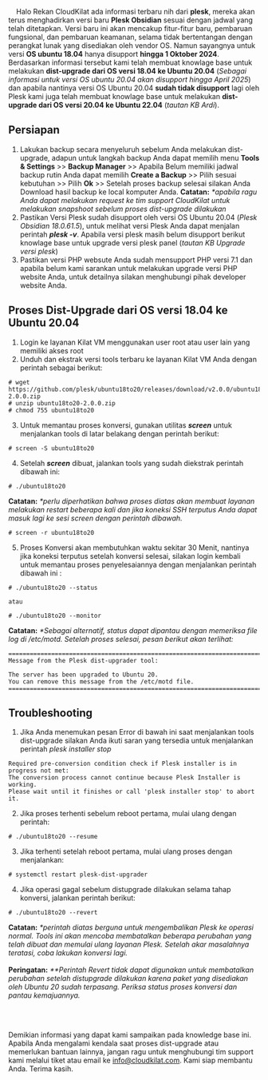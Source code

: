 &nbsp; &nbsp; Halo Rekan CloudKilat ada informasi terbaru nih dari **plesk**, mereka akan terus menghadirkan versi baru **Plesk Obsidian** sesuai dengan jadwal yang telah ditetapkan. Versi baru ini akan mencakup fitur-fitur baru, pembaruan fungsional, dan pembaruan keamanan, selama tidak bertentangan dengan perangkat lunak yang disediakan oleh vendor OS. Namun sayangnya untuk versi **OS ubuntu 18.04** hanya disupport **hingga 1 Oktober 2024**. Berdasarkan informasi tersebut kami telah membuat knowlage base untuk melakukan **dist-upgrade dari OS versi 18.04 ke Ubuntu 20.04** (_Sebagai informasi untuk versi OS ubuntu 20.04 akan disupport hingga April 2025_) dan apabila nantinya versi OS Ubuntu 20.04 **sudah tidak disupport** lagi oleh Plesk kami juga telah membuat knowlage base untuk melakukan **dist-upgrade dari OS versi 20.04 ke Ubuntu 22.04** (_tautan KB Ardi_).

## Persiapan
1. Lakukan backup secara menyeluruh sebelum Anda melakukan dist-upgrade, adapun untuk langkah backup Anda dapat memilih menu **Tools & Settings** >> **Backup Manager** >> Apabila Belum memiliki jadwal backup rutin Anda dapat memilih **Create a Backup** >> Pilih sesuai kebutuhan >> Pilih **Ok** >> Setelah proses backup selesai silakan Anda Download hasil backup ke local komputer Anda.
**Catatan:** _*apabila ragu Anda dapat melakukan request ke tim support CloudKilat untuk melakukan snapshoot sebelum proses dist-upgrade dilakukan_
2. Pastikan Versi Plesk sudah disupport oleh versi OS Ubuntu 20.04 (_Plesk Obsidian 18.0.61.5_), untuk melihat versi Plesk Anda dapat menjalan perintah **_plesk -v_**. Apabila versi plesk masih belum disupport berikut knowlage base untuk upgrade versi plesk panel (_tautan KB Upgrade versi plesk_)
3. Pastikan versi PHP websute Anda sudah mensupport PHP versi 7.1 dan apabila belum kami sarankan untuk melakukan upgrade versi PHP website Anda, untuk detailnya silakan menghubungi pihak developer website Anda.

## Proses Dist-Upgrade dari OS versi 18.04 ke Ubuntu 20.04
1. Login ke layanan Kilat VM menggunakan user root atau user lain yang memiliki akses root
2. Unduh dan ekstrak versi tools terbaru ke layanan Kilat VM Anda dengan perintah sebagai berikut:
```
# wget https://github.com/plesk/ubuntu18to20/releases/download/v2.0.0/ubuntu18to20-2.0.0.zip
# unzip ubuntu18to20-2.0.0.zip
# chmod 755 ubuntu18to20
```

3. Untuk memantau proses konversi, gunakan utilitas **_screen_** untuk menjalankan tools di latar belakang dengan perintah berikut:

```
# screen -S ubuntu18to20
```

4. Setelah **_screen_** dibuat, jalankan tools yang sudah diekstrak perintah dibawah ini:

```
# ./ubuntu18to20
```
**Catatan:** _*perlu diperhatikan bahwa proses diatas akan membuat layanan melakukan restart beberapa kali dan jika koneksi SSH terputus Anda dapat masuk lagi ke sesi screen dengan perintah dibawah._

```
# screen -r ubuntu18to20
```

5. Proses Konversi akan membutuhkan waktu sekitar 30 Menit, nantinya jika koneksi terputus setelah konversi selesai, silakan login kembali untuk memantau proses penyelesaiannya dengan menjalankan perintah dibawah ini :
```
# ./ubuntu18to20 --status

atau

# ./ubuntu18to20 --monitor
```
**Catatan:** _*Sebagai alternatif, status dapat dipantau dengan memeriksa file log di /etc/motd. Setelah proses selesai, pesan berikut akan terlihat:_

```
===============================================================================
Message from the Plesk dist-upgrader tool:

The server has been upgraded to Ubuntu 20.
You can remove this message from the /etc/motd file.
===============================================================================
```

## Troubleshooting
1. Jika Anda menemukan pesan Error di bawah ini saat menjalankan tools dist-upgrade silakan Anda ikuti saran yang tersedia untuk menjalankan perintah _plesk installer stop_  
```
Required pre-conversion condition check if Plesk installer is in progress not met:
The conversion process cannot continue because Plesk Installer is working.
Please wait until it finishes or call 'plesk installer stop' to abort it.
```
2.  Jika proses terhenti sebelum reboot pertama, mulai ulang dengan perintah:
```
# ./ubuntu18to20 --resume
```
3. Jika terhenti setelah reboot pertama, mulai ulang proses dengan menjalankan:
```
# systemctl restart plesk-dist-upgrader
```
4. Jika operasi gagal sebelum distupgrade dilakukan selama tahap konversi, jalankan perintah berikut:
```
# ./ubuntu18to20 --revert
```
**Catatan:** _*perintah diatas berguna untuk mengembalikan Plesk ke operasi normal. Tools ini akan mencoba membatalkan beberapa perubahan yang telah dibuat dan memulai ulang layanan Plesk. Setelah akar masalahnya teratasi, coba lakukan konversi lagi._ 
<br/><br/>
**Peringatan:** _**Perintah Revert tidak dapat digunakan untuk membatalkan perubahan setelah distupgrade dilakukan karena paket yang disediakan oleh Ubuntu 20 sudah terpasang. Periksa status proses konversi dan pantau kemajuannya._

<br/><br/>

Demikian informasi yang dapat kami sampaikan pada knowledge base ini. Apabila Anda mengalami kendala saat proses dist-upgrade atau memerlukan bantuan lainnya, jangan ragu untuk menghubungi tim support kami melalui tiket atau email ke info@cloudkilat.com. Kami siap membantu Anda. Terima kasih.

